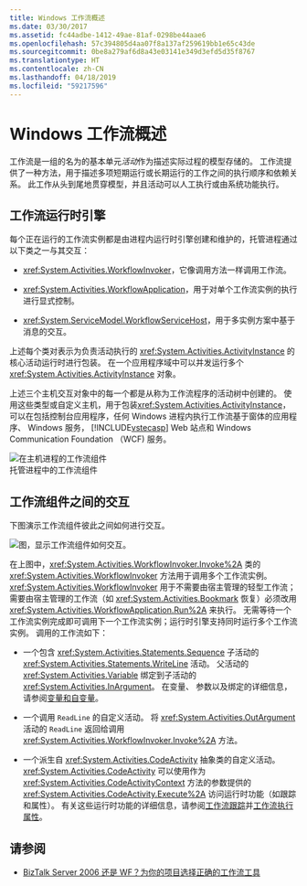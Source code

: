 ```yaml
---
title: Windows 工作流概述
ms.date: 03/30/2017
ms.assetid: fc44adbe-1412-49ae-81af-0298be44aae6
ms.openlocfilehash: 57c394805d4aa07f8a137af259619bb1e65c43de
ms.sourcegitcommit: 0be8a279af6d8a43e03141e349d3efd5d35f8767
ms.translationtype: HT
ms.contentlocale: zh-CN
ms.lasthandoff: 04/18/2019
ms.locfileid: "59217596"
---
```

# <a name="windows-workflow-overview"></a>Windows 工作流概述
工作流是一组的名为的基本单元*活动*作为描述实际过程的模型存储的。 工作流提供了一种方法，用于描述多项短期运行或长期运行的工作之间的执行顺序和依赖关系。 此工作从头到尾地贯穿模型，并且活动可以人工执行或由系统功能执行。  
  
## <a name="workflow-run-time-engine"></a>工作流运行时引擎  
 每个正在运行的工作流实例都是由进程内运行时引擎创建和维护的，托管进程通过以下类之一与其交互：  
  
-   <xref:System.Activities.WorkflowInvoker>，它像调用方法一样调用工作流。  
  
-   <xref:System.Activities.WorkflowApplication>，用于对单个工作流实例的执行进行显式控制。  
  
-   <xref:System.ServiceModel.WorkflowServiceHost>，用于多实例方案中基于消息的交互。  
  
 上述每个类对表示为负责活动执行的 <xref:System.Activities.ActivityInstance> 的核心活动运行时进行包装。 在一个应用程序域中可以并发运行多个 <xref:System.Activities.ActivityInstance> 对象。  
  
 上述三个主机交互对象中的每一个都是从称为工作流程序的活动树中创建的。 使用这些类型或自定义主机，用于包装<xref:System.Activities.ActivityInstance>，可以在包括控制台应用程序，任何 Windows 进程内执行工作流基于窗体的应用程序、 Windows 服务， [!INCLUDE[vstecasp](../../../includes/vstecasp-md.md)] Web 站点和 Windows Communication Foundation （WCF) 服务。  
  
 ![在主机进程的工作流组件](./media/44c79d1d-178b-4487-87ed-3e33015a3842.gif "44c79d1d-178b-4487-87ed-3e33015a3842")  
托管进程中的工作流组件  
  
## <a name="interaction-between-workflow-components"></a>工作流组件之间的交互  
 下图演示工作流组件彼此之间如何进行交互。  
  
 ![图，显示工作流组件如何交互。](./media/overview/workflow-component-interatction.gif)  
  
 在上图中，<xref:System.Activities.WorkflowInvoker.Invoke%2A> 类的 <xref:System.Activities.WorkflowInvoker> 方法用于调用多个工作流实例。 <xref:System.Activities.WorkflowInvoker> 用于不需要由宿主管理的轻型工作流；需要由宿主管理的工作流（如 <xref:System.Activities.Bookmark> 恢复）必须改用 <xref:System.Activities.WorkflowApplication.Run%2A> 来执行。 无需等待一个工作流实例完成即可调用下一个工作流实例；运行时引擎支持同时运行多个工作流实例。  调用的工作流如下：  
  
-   一个包含 <xref:System.Activities.Statements.Sequence> 子活动的 <xref:System.Activities.Statements.WriteLine> 活动。 父活动的 <xref:System.Activities.Variable> 绑定到子活动的 <xref:System.Activities.InArgument>。 在变量、 参数以及绑定的详细信息，请参阅[变量和自变量](variables-and-arguments.md)。  
  
-   一个调用 `ReadLine` 的自定义活动。 将 <xref:System.Activities.OutArgument> 活动的 `ReadLine` 返回给调用 <xref:System.Activities.WorkflowInvoker.Invoke%2A> 方法。  
  
-   一个派生自 <xref:System.Activities.CodeActivity> 抽象类的自定义活动。 <xref:System.Activities.CodeActivity> 可以使用作为 <xref:System.Activities.CodeActivityContext> 方法的参数提供的 <xref:System.Activities.CodeActivity.Execute%2A> 访问运行时功能（如跟踪和属性）。 有关这些运行时功能的详细信息，请参阅[工作流跟踪](workflow-tracking-and-tracing.md)并[工作流执行属性](workflow-execution-properties.md)。  
  
## <a name="see-also"></a>请参阅

- [BizTalk Server 2006 还是 WF？为你的项目选择正确的工作流工具](https://go.microsoft.com/fwlink/?LinkId=154901)
